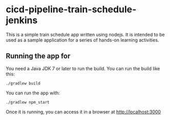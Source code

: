 # cicd-pipeline-train-schedule-jenkins

This is a simple train schedule app written using nodejs. It is intended to be used as a sample application for a series of hands-on learning activities.

## Running the app for

You need a Java JDK 7 or later to run the build. You can run the build like this:

    ./gradlew build

You can run the app with:

    ./gradlew npm_start

Once it is running, you can access it in a browser at [http://localhost:3000](http://localhost:3000)
